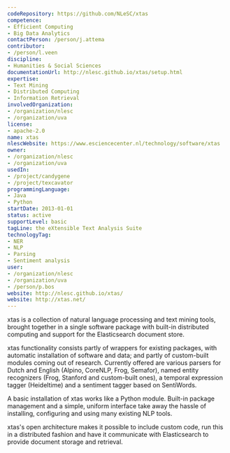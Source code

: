 ```yaml
---
codeRepository: https://github.com/NLeSC/xtas
competence:
- Efficient Computing
- Big Data Analytics
contactPerson: /person/j.attema
contributor:
- /person/l.veen
discipline:
- Humanities & Social Sciences
documentationUrl: http://nlesc.github.io/xtas/setup.html
expertise:
- Text Mining
- Distributed Computing
- Information Retrieval
involvedOrganization:
- /organization/nlesc
- /organization/uva
license:
- apache-2.0
name: xtas
nlescWebsite: https://www.esciencecenter.nl/technology/software/xtas
owner:
- /organization/nlesc
- /organization/uva
usedIn:
- /project/candygene
- /project/texcavator
programmingLanguage:
- Java
- Python
startDate: 2013-01-01
status: active
supportLevel: basic
tagLine: the eXtensible Text Analysis Suite
technologyTag:
- NER
- NLP
- Parsing
- Sentiment analysis
user:
- /organization/nlesc
- /organization/uva
- /person/p.bos
website: http://nlesc.github.io/xtas/
website: http://xtas.net/
---
```

xtas is a collection of natural language processing and text mining tools, brought together in a single software package with built-in distributed computing and support for the Elasticsearch document store.

xtas functionality consists partly of wrappers for existing packages, with automatic installation of software and data; and partly of custom-built modules coming out of research. Currently offered are various parsers for Dutch and English (Alpino, CoreNLP, Frog, Semafor), named entity recognizers (Frog, Stanford and custom-built ones), a temporal expression tagger (Heideltime) and a sentiment tagger based on SentiWords.

A basic installation of xtas works like a Python module. Built-in package management and a simple, uniform interface take away the hassle of installing, configuring and using many existing NLP tools.

xtas's open architecture makes it possible to include custom code, run this in a distributed fashion and have it communicate with Elasticsearch to provide document storage and retrieval.
